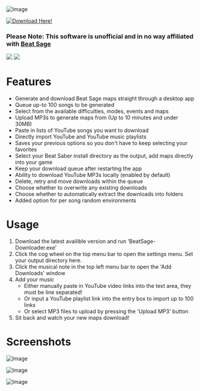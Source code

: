 ![Image](https://i.ibb.co/mRb1SkW/image.png)

[![Download Here!](https://i.ibb.co/LgcPy48/ezgif-com-gif-maker-1.png)](https://github.com/BadgerHobbs/BeatSage-Downloader/releases)

### Please Note: This software is unofficial and in no way affiliated with [Beat Sage](https://beatsage.com/#)

![](https://img.shields.io/github/downloads/BadgerHobbs/BeatSage-Downloader/total)
![](https://img.shields.io/github/v/tag/BadgerHobbs/BeatSage-Downloader?label=Latest%20Release)

Features
======

- Generate and download Beat Sage maps straight through a desktop app
- Queue up-to 100 songs to be generated
- Select from the available difficulties, modes, events and maps
- Upload MP3s to generate maps from (Up to 10 minutes and under 30MB)
- Paste in lists of YouTube songs you want to download
- Directly import YouTube and YouTube music playlists
- Saves your previous options so you don't have to keep selecting your favorites
- Select your Beat Saber install directory as the output, add maps directly into your game
- Keep your download queue after restarting the app
- Ability to download YouTube MP3s locally (enabled by default)
- Delete, retry and move downloads within the queue
- Choose whether to overwrite any existing downloads
- Choose whether to automatically extract the downloads into folders
- Added option for per song random environments


Usage
======

1. Download the latest availible version and run 'BeatSage-Downloader.exe'
2. Click the cog wheel on the top menu bar to open the settings menu. Set your output directory here.
3. Click the musical note in the top left menu bar to open the 'Add Downloads' window
4. Add your music
   - Either manually paste in YouTube video links into the text area, they must be line separated!
   - Or input a YouTube playlist link into the entry box to import up to 100 links
   - Or select MP3 files to upload by pressing the 'Upload MP3' button
5. Sit back and watch your new maps download!

Screenshots
======

![Image](https://i.ibb.co/LNC69T6/image.png)

![Image](https://i.ibb.co/wQ0mnNG/image.png)

![Image](https://i.ibb.co/Ld0Xnpn/image.png)
